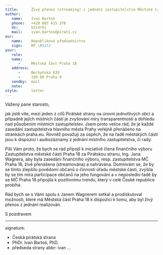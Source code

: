 ```yaml
---
title:      Živý přenos (streaming) z jednání zastupitelstva Městské části Praha 18 a finančního výboru ZMČ Praha 18
author:
   name:    Ivan Bartoš
   phone:   +420 603 415 378
   ds:      b2i4r6j
   mail:    ivan.bartos@pirati.cz
our:
   name:    Republikové předsednictvo
   sign:    RP \#5153
your:
   role:    
   name:    
      -     Městská část Praha 18
   address:
      -     Bechyňská 639
      -     199 00 Praha 9
   sendby:  mail
   note:   
style:      letter
---
```


Vážený pane starosto,

jak jistě víte, mezi jeden z cílů Pirátské strany na úrovni jednotlivých obcí a případně jejich místních částí je zvyšování míry transparentnosti a dohledu nad působením místních zastupitelstev. Jsem proto velice rád, že je každé zasedání zastupitelstva hlavního města Prahy veřejně přenášeno na stránkách praha.eu. Rovněž považuji za úspěch, že na řadě městských částí jsou k dispozici i audiozáznamy z jednání místního zastupitelstva, či rady. 

Píši Vám proto, že bych se rád připojil k iniciativě člena finančního výboru Zastupitelstva městské části Praha 18 za Pirátskou stranu, Ing. Jana Wagnera, aby byla zasedání finančního výboru, resp. zastupitelstva MČ Praha 18, živě přenášena (streamována) a nahrávána. Domnívám se, že by se tímto zlepšilo povědomí občanů o činnosti úřadu městské části, zvýšila by se tím míra participace občanů na jeho fungování a v neposlední řadě by se MČ Praha 18 připojila k pozitivnímu trendu, který v celé České republice probíhá. 

Rád bych se s Vámi spolu s Janem Wagnerem setkal a prodiskutoval možnosti, které má Městská část Praha 18 k dispozici k tomu, aby byl živý přenos z jednání realizován. 

S pozdravem

---
signature: 
  - Česká pirátská strana
  - PhDr. Ivan Bartoš, PhD.
  - předseda strany
abbr:       ivan
...
